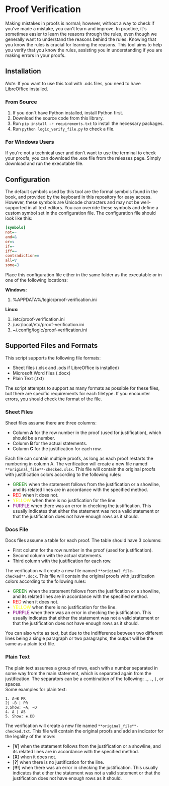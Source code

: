 # Proof Verification

Making mistakes in proofs is normal; however, without a way to check if you've made a mistake, you can't learn and
improve. In practice, it`s sometimes easier to learn the reasons through the rules, even though we generally want to
understand the reasons behind the rules. Knowing that you know the rules is crucial for learning the reasons. This tool
aims to help you verify that you know the rules, assisting you in understanding if you are making errors in your proofs.

## Installation

*Note:* If you want to use this tool with .ods files, you need to have LibreOffice installed.

### From Source

1. If you don`t have Python installed, install Python first.
2. Download the source code from this library.
3. Run `pip install -r requirements.txt` to install the necessary packages.
4. Run `python logic_verify_file.py` to check a file.

### For Windows Users

If you're not a technical user and don't want to use the terminal to check your proofs, you can download the .exe file
from the releases page. Simply download and run the executable file.

## Configuration

The default symbols used by this tool are the formal symbols found in the book, and provided by the keyboard in this
repository for easy access. However, these symbols are Unicode characters and may not be well-supported in all text
editors. You can override these symbols and define a custom symbol set in the configuration file. The configuration file
should look like this:

```ini
[symbols]
not=~
and=&
or=∨
if=→
iff=↔
contradiction=⨳
all=∀
some=∃
```

Place this configuration file either in the same folder as the executable or in one of the following locations:

**Windows:**

1. %APPDATA%/logic/proof-verification.ini

**Linux:**

1. /etc/proof-verification.ini
2. /usr/local/etc/proof-verification.ini
3. ~/.config/logic/proof-verification.ini

## Supported Files and Formats

This script supports the following file formats:

- Sheet files (.xlsx and .ods if LibreOffice is installed)
- Microsoft Word files (.docx)
- Plain Text (.txt)

The script attempts to support as many formats as possible for these files, but there are specific requirements for each
filetype. If you encounter errors, you should check the format of the file.

### Sheet Files

Sheet files assume there are three columns:

- Column **A** for the row number in the proof (used for justification), which should be a number.
- Column **B** for the actual statements.
- Column **C** for the justification for each row.

Each file can contain multiple proofs, as long as each proof restarts the numbering in column A. The verification will
create a new file named `**original_file**-checked.xlsx`. This file will contain the original proofs with justification
colors according to the following rules:

- <span style="color:green">GREEN</span> when the statement follows from the justification or a showline, and its
  related lines are in accordance with the specified method.
- <span style="color:red">RED</span> when it does not.
- <span style="color:yellow">YELLOW</span> when there is no justification for the line.
- <span style="color:purple">PURPLE</span> when there was an error in checking the justification. This usually indicates
  that either the statement was not a valid statement or that the justification does not have enough rows as it should.

### Docs File

Docs files assume a table for each proof. The table should have 3 columns:

- First column for the row number in the proof (used for justification).
- Second column with the actual statements.
- Third column with the justification for each row.

The verification will create a new file named `**original_file-checked**.docx`. This file will contain the original proofs
with justification colors according to the following rules:

- <span style="color:green">GREEN</span> when the statement follows from the justification or a showline, and its
  related lines are in accordance with the specified method.
- <span style="color:red">RED</span> when it does not.
- <span style="color:yellow">YELLOW</span> when there is no justification for the line.
- <span style="color:purple">PURPLE</span> when there was an error in checking the justification. This usually indicates
  that either the statement was not a valid statement or that the justification does not have enough rows as it should.

You can also write as text, but due to the indifference between two different lines being a single paragraph or two
paragraphs, the output will be the same as a plain text file.

### Plain Text

The plain text assumes a group of rows, each with a number separated in some way from the main statement, which is
separated again from the justification. The separators can be a combination of the following: `,`, `.`, `|`, or
spaces.  
Some examples for plain text:

```text
1. A→B PR
2| ~B | PR
3,Show: ~A, ~D
4. A | AS
5. Show: ⨳.DD
```

The verification will create a new file named `**original_file**-checked.txt`. This file will contain the original
proofs and add an indicator for the legality of the move:

- [**V**] when the statement follows from the justification or a showline, and its related lines are in accordance with
  the specified method.
- [**X**] when it does not.
- [**?**] when there is no justification for the line.
- [**!!!**] when there was an error in checking the justification. This usually indicates that either the statement was
  not a valid statement or that the justification does not have enough rows as it should.

